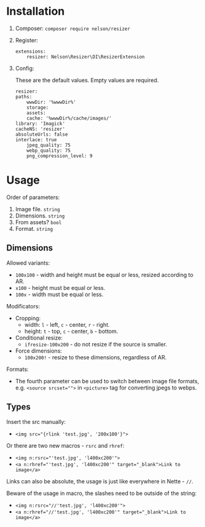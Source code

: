 # Installation

1. Composer: `composer require nelson/resizer`
2. Register:
	```
	extensions:
		resizer: Nelson\Resizer\DI\ResizerExtension
	```
3. Config:

	These are the default values. 
	Empty values are required.
	```
	resizer:
   	paths:
   		wwwDir: '%wwwDir%'
   		storage: 
   		assets: 
   		cache: '%wwwDir%/cache/images/'
   	library: 'Imagick'
   	cacheNS: 'resizer'
   	absoluteUrls: false
   	interlace: true
   		jpeg_quality: 75
   		webp_quality: 75
   		png_compression_level: 9
	```

# Usage

Order of parameters:

1. Image file. `string`
2. Dimensions. `string`
3. From assets? `bool`
4. Format. `string`

## Dimensions

Allowed variants:

- `100x100` - width and height must be equal or less, resized according to AR.
- `x100` - height must be equal or less.
- `100x` - width must be equal or less.

Modificators:

- Cropping: 
	- width: `l` - left, `c` - center, `r` - right.
	- height: `t` - top, `c` - center, `b` - bottom.
- Conditional resize:
	- `ifresize-100x200` - do not resize if the source is smaller.
- Force dimensions:
	- `100x200!` - resize to these dimensions, regardless of AR.

Formats:

- The fourth parameter can be used to switch between image file formats, e.g. `<source srcset="">` in `<picture>` tag for converting jpegs to webps.

## Types

Insert the src manually:

- `<img src="{rlink 'test.jpg', '200x100'}">`

Or there are two new macros - `rsrc` and `rhref`:

- `<img n:rsrc="'test.jpg', 'l400xc200'">`
- `<a n:rhref="'test.jpg', 'l400xc200'" target="_blank">Link to image</a>`

Links can also be absolute, the usage is just like everywhere in Nette - `//`.

Beware of the usage in macro, the slashes need to be outside of the string:

- `<img n:rsrc="//'test.jpg', 'l400xc200'">`
- `<a n:rhref="//'test.jpg', 'l400xc200'" target="_blank">Link to image</a>`

